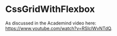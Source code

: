 # CssGridWithFlexbox
As discussed in the Academind video here: https://www.youtube.com/watch?v=RSIclWvNTdQ.
